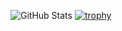 ![GitHub Stats](https://github-readme-stats.vercel.app/api?username=Eaziey22)
[![trophy](https://github-profile-trophy.vercel.app/?username=Eaziey&theme=onedark)](https://github.com/ryo-ma/github-profile-trophy)
